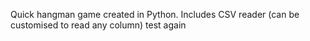 Quick hangman game created in Python.
Includes CSV reader (can be customised to read any column)
test again